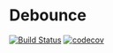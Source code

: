 # Debounce

[![Build Status](https://travis-ci.org/rutvijkumarshah/debounce.svg?branch=master)](https://travis-ci.org/rutvijkumarshah/debounce)
[![codecov](https://codecov.io/gh/rutvijkumarshah/debounce/branch/master/graph/badge.svg)](https://codecov.io/gh/rutvijkumarshah/debounce)
